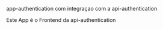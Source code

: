 app-authentication com integraçao com a api-authentication

Este App é o Frontend da api-authentication
